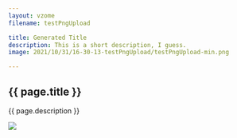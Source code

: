 ```yaml
---
layout: vzome
filename: testPngUpload

title: Generated Title
description: This is a short description, I guess.
image: 2021/10/31/16-30-13-testPngUpload/testPngUpload-min.png

---
```


## {{ page.title }}

{{ page.description }}

<vzome-viewer src="./{{ page.filename }}.vZome" style="width: 100%; height: 50vh;">
  <img src="./{{ page.filename }}.png"/>
</vzome-viewer>
